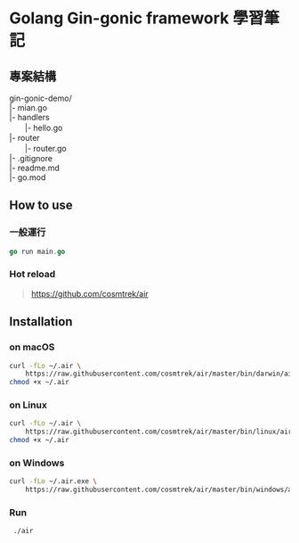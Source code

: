 # Golang Gin-gonic framework 學習筆記

## 專案結構
gin-gonic-demo/  
|- mian.go  
|- handlers  
　　|- hello.go  
|- router  
　　|- router.go  
|- .gitignore  
|- readme.md  
|- go.mod  

## How to use

### 一般運行
``` go
go run main.go
```
### Hot reload
> https://github.com/cosmtrek/air

## Installation

### on macOS

```bash
curl -fLo ~/.air \
    https://raw.githubusercontent.com/cosmtrek/air/master/bin/darwin/air
chmod +x ~/.air
```

### on Linux

```bash
curl -fLo ~/.air \
    https://raw.githubusercontent.com/cosmtrek/air/master/bin/linux/air
chmod +x ~/.air
```

### on Windows

```bash
curl -fLo ~/.air.exe \
    https://raw.githubusercontent.com/cosmtrek/air/master/bin/windows/air.exe
```
### Run
``` bash
 ./air
 ```